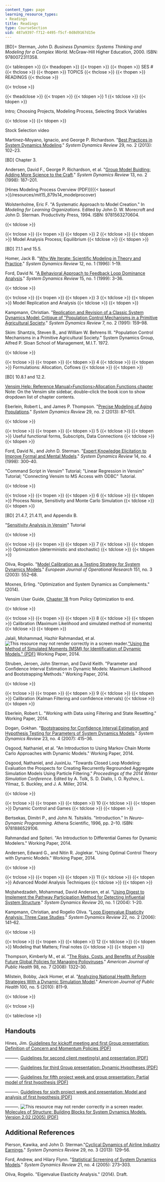 ```yaml
---
content_type: page
learning_resource_types:
- Readings
title: Readings
type: CourseSection
uid: 487a9397-f712-4495-f5cf-0d8d9167d15e
---
```


\[BD\]= Sterman, John D. _Business Dynamics: Systems Thinking and Modeling for a Complex World_. McGraw-Hill Higher Education, 2000. ISBN: 9780072311358.

{{< tableopen >}}
{{< theadopen >}}
{{< tropen >}}
{{< thopen >}}
SES #
{{< thclose >}}
{{< thopen >}}
TOPICS
{{< thclose >}}
{{< thopen >}}
READINGS
{{< thclose >}}

{{< trclose >}}

{{< theadclose >}}
{{< tropen >}}
{{< tdopen >}}
1
{{< tdclose >}}
{{< tdopen >}}


Intro; Choosing Projects, Modeling Process, Selecting Stock Variables


{{< tdclose >}}
{{< tdopen >}}


Stock Selection video

Martinez–Moyano, Ignacio, and George P. Richardson. "[Best Practices in System Dynamics Modeling](http://dx.doi.org/10.1002/sdr.1495)." _System Dynamics Review_ 29, no. 2 (2013): 102–23.

\[BD\] Chapter 3.

Andersen, David F., George P. Richardson, et al. "[Group Model Buidling: Adding More Science to the Craft](http://onlinelibrary.wiley.com/doi/10.1002/%28SICI%291099-1727%28199722%2913:2%3C187::AID-SDR124%3E3.0.CO;2-O/abstract)." _System Dynamics Review_ 13, no. 2 (1998): 187–201.

[Hines Modeling Process Overview (PDF)]({{< baseurl >}}/resources/mit15_879s14_modelprocover)

Wolstenholme, Eric F. "A Systematic Approach to Model Creation." In _Modeling for Learning Organizations_. Edited by John D. W. Morecroft and John D. Sterman. Productivity Press, 1994. ISBN: 9781563270604.


{{< tdclose >}}

{{< trclose >}}
{{< tropen >}}
{{< tdopen >}}
2
{{< tdclose >}}
{{< tdopen >}}
Model Analysis Process; Equilibrium
{{< tdclose >}}
{{< tdopen >}}


\[BD\] 7.1.1 and 15.5.

Homer, Jack B. "[Why We Iterate: Scientific Modeling in Theory and Practice](http://onlinelibrary.wiley.com/doi/10.1002/%28SICI%291099-1727%28199621%2912:1%3C1::AID-SDR93%3E3.0.CO;2-P/abstract)." _System Dynamics Review_ 12, no. 1 (1996): 1–19.

Ford, David N. "[A Behavioral Approach to Feedback Loop Dominance Analysis](http://onlinelibrary.wiley.com/doi/10.1002/%28SICI%291099-1727%28199921%2915:1%3C3::AID-SDR159%3E3.0.CO;2-P/abstract)." _System Dynamics Review_ 15, no. 1 (1999): 3–36.


{{< tdclose >}}

{{< trclose >}}
{{< tropen >}}
{{< tdopen >}}
3
{{< tdclose >}}
{{< tdopen >}}
Model Replication and Analysis
{{< tdclose >}}
{{< tdopen >}}


Kampmann, Christian. "[Replication and Revision of a Classic System Dynamics Model: Critique of "Population Control Mechanisms in a Primitive Agricultural Society](http://dx.doi.org/10.1002/sdr.4260070205)." _System Dynamics Review_ 7, no. 2 (1991): 159–98.

Skim: Shantzis, Steven B., and William W. Behrens III. "Population Control Mechanisms in a Primitive Agricultural Society." System Dynamics Group, Alfred P. Sloan School of Management, M.I.T. 1972.


{{< tdclose >}}

{{< trclose >}}
{{< tropen >}}
{{< tdopen >}}
4
{{< tdclose >}}
{{< tdopen >}}
Formulations: Allocation, Coflows
{{< tdclose >}}
{{< tdopen >}}


\[BD\] 10.8.1 and 12.2.

[Vensim Help: Reference Manual>Functions>Allocation Functions chapter](http://www.vensim.com/documentation/index.html?fn_allocations.htm)  
Note: On the Vensim site sidebar, double–click the book icon to show dropdown list of chapter contents.

Eberlein, Robert L, and James P. Thompson. "[Precise Modeling of Aging Populations](http://dx.doi.org/10.1002/sdr.1497)." _System Dynamics Review_ 29, no. 2 (2013): 87–101.


{{< tdclose >}}

{{< trclose >}}
{{< tropen >}}
{{< tdopen >}}
5
{{< tdclose >}}
{{< tdopen >}}
Useful functional forms, Subscripts, Data Connections
{{< tdclose >}}
{{< tdopen >}}


Ford, David N., and John D. Sterman. "[Expert Knowledge Elicitation to Improve Formal and Mental Models](http://onlinelibrary.wiley.com/doi/10.1002/%28SICI%291099-1727%28199824%2914:4%3C309::AID-SDR154%3E3.0.CO;2-5/abstract)." _System Dynamics Review_ 14, no. 4 (1998): 300–40.

"Command Script in Vensim" Tutorial; "Linear Regression in Vensim" Tutorial; "Connecting Vensim to MS Access with ODBC" Tutorial. 


{{< tdclose >}}

{{< trclose >}}
{{< tropen >}}
{{< tdopen >}}
6
{{< tdclose >}}
{{< tdopen >}}
Process Noise, Sensitivity and Monte Carlo Simulation
{{< tdclose >}}
{{< tdopen >}}


\[BD\] 21.4.7, 21.4.11, and Appendix B.

"[Sensitivity Analysis in Vensim](http://www.sdl.ise.vt.edu/tutorials.html )" Tutorial


{{< tdclose >}}

{{< trclose >}}
{{< tropen >}}
{{< tdopen >}}
7
{{< tdclose >}}
{{< tdopen >}}
Optimization (deterministic and stochastic)
{{< tdclose >}}
{{< tdopen >}}


Oliva, Rogelio. "[Model Calibration as a Testing Strategy for System Dynamics Models](http://dx.doi.org/10.1016/S0377-2217(02)00622-7)." _European Journal of Operational Research_ 151, no. 3 (2003): 552–68.

Moxnes, Erling. "Optimization and System Dynamics as Complements." (2014).

Vensim User Guide, [Chapter 18](http://www.vensim.com/documentation/index.html?usr18.htm) from Policy Optimization to end.


{{< tdclose >}}

{{< trclose >}}
{{< tropen >}}
{{< tdopen >}}
8
{{< tdclose >}}
{{< tdopen >}}
Calibration (Maximum Likelihood and simulated method of moments)
{{< tdclose >}}
{{< tdopen >}}


Jalali, Mohammad, Hazhir Rahmandad, et al. ![This resource may not render correctly in a screen reader.](/images/inacessible.gif)["Using the Method of Simulated Moments (MSM) for Identification of Dynamic Models." (PDF)](https://www.systemdynamics.org/assets/PhD_Colloquium/25th/s/Jalali.pdf) Working Paper, 2014.

Struben, Jeroen, John Sterman, and David Keith. "Parameter and Confidence Interval Estimation in Dynamic Models: Maximum Likelihood and Bootstrapping Methods." Working Paper, 2014.


{{< tdclose >}}

{{< trclose >}}
{{< tropen >}}
{{< tdopen >}}
9
{{< tdclose >}}
{{< tdopen >}}
Calibration (Kalman Filtering and confidence intervals)
{{< tdclose >}}
{{< tdopen >}}


Eberlein, Robert L. "Working with Data using Filtering and State Resetting." Working Paper, 2014.

Dogan, Gokhan. "[Bootstrapping for Confidence Interval Estimation and Hypothesis Testing for Parameters of System Dynamics Models](http://dx.doi.org/10.1002/sdr.362)." _System Dynamics Review_ 23, no. 4 (2007): 415–36.

Osgood, Nathaniel, et al. "An Introduction to Using Markov Chain Monte Carlo Approaches with Dynamic Models." Working Paper, 2014.

Osgood, Nathaniel, and JuxinLiu. "Towards Closed Loop Modeling: Evaluation the Prospects for Creating Recurrently Regrounded Aggregate Simulation Models Using Particle Filtering." _Proceedings of the 2014 Winter Simulation Conference_. Edited by A. Tolk, S. D. Diallo, I. O. Ryzhov, L. Yilmaz, S. Buckley, and J. A. Miller, 2014.


{{< tdclose >}}

{{< trclose >}}
{{< tropen >}}
{{< tdopen >}}
10
{{< tdclose >}}
{{< tdopen >}}
Dynamic Control and Games
{{< tdclose >}}
{{< tdopen >}}


Bertsekas, Dimitri P., and John N. Tsitsiklis. "Introduction." In _Neuro–Dynamic Programming_. Athena Scientific, 1996, pp. 2–10. ISBN: 9781886529106.

Rahmandad and Spiteri. "An Introduction to Differential Games for Dynamic Modelers." Working Paper, 2014.

Andersen, Edward G., and Nitin R. Joglekar. "Using Optimal Control Theory with Dynamic Models." Working Paper, 2014.


{{< tdclose >}}

{{< trclose >}}
{{< tropen >}}
{{< tdopen >}}
11
{{< tdclose >}}
{{< tdopen >}}
Advanced Model Analysis Techniques
{{< tdclose >}}
{{< tdopen >}}


Mojtahedzadeh, Mohammad, David Andersen, et al. "[Using Digest to Implement the Pathway Participation Method for Detecting Influential System Structure](http://dx.doi.org/10.1002/sdr.285)." _System Dynamics Review_ 20, no. 1 (2004): 1–20.

Kampmann, Christian, and Rogelio Oliva. "[Loop Eigenvalue Elsaticity Analysis: Three Case Studies](http://dx.doi.org/10.1002/sdr.333)." _System Dynamics Review_ 22, no. 2 (2006): 141–62.


{{< tdclose >}}

{{< trclose >}}
{{< tropen >}}
{{< tdopen >}}
12
{{< tdclose >}}
{{< tdopen >}}
Modeling that Matters; Final notes
{{< tdclose >}}
{{< tdopen >}}


Thompson, Kimberly M., et al. "[The Risks, Costs, and Benefits of Possible Future Global Policies for Managing Polioviruses](https://ajph.aphapublications.org/doi/full/10.2105/AJPH.2007.122192?url_ver=Z39.88-2003&rfr_id=ori%3Arid%3Acrossref.org&rfr_dat=cr_pub%3Dpubmed)." _American Journal of Public Health_ 98, no. 7 (2008): 1322–30.

Milstein, Bobby, Jack Homer, et al. "[Analyzing National Health Reform Strategies With a Dynamic Simulation Model](https://ajph.aphapublications.org/doi/10.2105/AJPH.2009.174490)." _American Journal of Public Health_ 100, no. 5 (2010): 811–9.


{{< tdclose >}}

{{< trclose >}}

{{< tableclose >}}

Handouts
--------

Hines, Jim. [Guidelines for kickoff meeting and first Group presentation: Definition of Concern and Momentum Policies (PDF)](/courses/15-875-applications-of-system-dynamics-spring-2004/resources/handout1)

———. [Guidelines for second client meeting(s) and presentation (PDF)](/courses/15-875-applications-of-system-dynamics-spring-2004/resources/handout2)

———. [Guidelines for third Group presentation: Dynamic Hypotheses (PDF)](/courses/15-875-applications-of-system-dynamics-spring-2004/resources/handout3)

———. [Guidelines for fifth project week and group presentation: Partial model of first hypothesis (PDF)](/courses/15-875-applications-of-system-dynamics-spring-2004/resources/handout5)

———. [Guidelines for sixth project week and presentation: Model and analysis of first hypothesis (PDF)](/courses/15-875-applications-of-system-dynamics-spring-2004/resources/handout6)

———. ![This resource may not render correctly in a screen reader.](/images/inacessible.gif)[Molecules of Structure: Building Blocks for System Dynamics Models. Version 2.02 (2005) (PDF)](http://www.mindseyecomputing.com/molecule.pdf)

Additional References
---------------------

Pierson, Kawika, and John D. Sterman."[Cyclical Dynamics of Airline Industry Earnings](http://dx.doi.org/10.1002/sdr.1501)." _System Dynamics Review_ 29, no. 3 (2013): 129–56.

Ford, Andrew, and Hilary Flynn. "[Statistical Screening of System Dynamics Models](http://dx.doi.org/10.1002/sdr.322)." _System Dynamics Review_ 21, no. 4 (2005): 273–303.

Oliva, Rogelio. "Eigenvalue Elasticity Analysis." (2014). Draft.